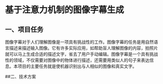 # 基于注意力机制的图像字幕生成

##  一、项目任务
图像字幕对于人们理解图像是一项具有挑战性的工作。图像字幕的任务是用自然语言描述来描述输入图像。它有许多实际应用，如帮助盲人理解图像的内容，拍照片就可以马上生成合适的描述文字，省去了用户手动编辑。图像字幕是一个具有挑战性的领域，不仅需要对图像中的物体进行描述，还需要用类似人的句子来表达信息。本项目的主要任务就是使机器识别出与人相似的图像和真实文字。

##二、技术方案

